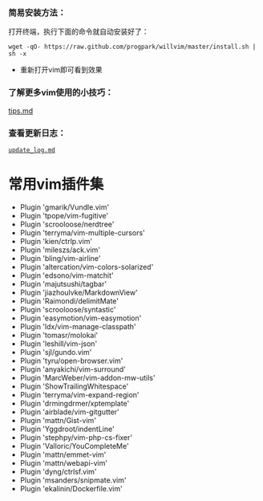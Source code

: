 ### 简易安装方法：

打开终端，执行下面的命令就自动安装好了：

`wget -qO- https://raw.github.com/progpark/willvim/master/install.sh | sh -x`

- 重新打开vim即可看到效果

### 了解更多vim使用的小技巧：

[tips.md](tips.md)

### 查看更新日志：

[`update_log.md`](update_log.md)

常用vim插件集
==========================
* Plugin 'gmarik/Vundle.vim'
* Plugin 'tpope/vim-fugitive'
* Plugin 'scrooloose/nerdtree'
* Plugin 'terryma/vim-multiple-cursors'
* Plugin 'kien/ctrlp.vim'
* Plugin 'mileszs/ack.vim'
* Plugin 'bling/vim-airline'
* Plugin 'altercation/vim-colors-solarized'
* Plugin 'edsono/vim-matchit'
* Plugin 'majutsushi/tagbar'
* Plugin 'jiazhoulvke/MarkdownView'
* Plugin 'Raimondi/delimitMate'
* Plugin 'scrooloose/syntastic'
* Plugin 'easymotion/vim-easymotion'
* Plugin 'ldx/vim-manage-classpath'
* Plugin 'tomasr/molokai'
* Plugin 'leshill/vim-json'
* Plugin 'sjl/gundo.vim'
* Plugin 'tyru/open-browser.vim'
* Plugin 'anyakichi/vim-surround'
* Plugin 'MarcWeber/vim-addon-mw-utils'
* Plugin 'ShowTrailingWhitespace'
* Plugin 'terryma/vim-expand-region'
* Plugin 'drmingdrmer/xptemplate'
* Plugin 'airblade/vim-gitgutter'
* Plugin 'mattn/Gist-vim'
* Plugin 'Yggdroot/indentLine'
* Plugin 'stephpy/vim-php-cs-fixer'
* Plugin 'Valloric/YouCompleteMe'
* Plugin 'mattn/emmet-vim'
* Plugin 'mattn/webapi-vim'
* Plugin 'dyng/ctrlsf.vim'
* Plugin 'msanders/snipmate.vim'
* Plugin 'ekalinin/Dockerfile.vim'
